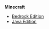 **Minecraft**

* [Bedrock Edition](https://github.com/dr-woitschek/minecraft/tree/main/BedrockEdition/)
* [Java Edition](https://github.com/dr-woitschek/minecraft/tree/main/JavaEdition/)
